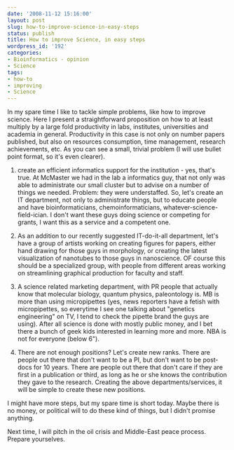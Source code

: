 ```yaml
---
date: '2008-11-12 15:16:00'
layout: post
slug: how-to-improve-science-in-easy-steps
status: publish
title: How to improve Science, in easy steps
wordpress_id: '192'
categories:
- Bioinformatics - opinion
- Science
tags:
- how-to
- improving
- Science
---
```


In my spare time I like to tackle simple problems, like how to improve science. Here I present a straightforward proposition on how to at least multiply by a large fold productivity in labs, institutes, universities and academia in general. Productivity in this case is not only on number papers published, but also on resources consumption, time management, research achievements, etc. As you can see a small, trivial problem (I will use bullet point format, so it's even clearer).  
  


  
  

  1. create an efficient informatics support for the institution - yes, that's true. At McMaster we had in the lab a informatics guy, that not only was able to administrate our small cluster but to advise on a number of things we needed. Problem: they were understaffed. So, let's create an IT department, not only to administrate things, but to educate people and have bioinformaticians, chemoinformaticians, whatever-science-field-ician. I don't want these guys doing science or competing for grants, I want this as a service and a competent one.  

  
  

  2. As an addition to our recently suggested IT-do-it-all department, let's have a group of artists working on creating figures for papers, either hand drawing for those guys in morphology, or creating the latest visualization of nanotubes to those guys in nanoscience. OF course this should be a specialized group, with people from different areas working on streamlining graphical production for faculty and staff.
  
  

  3. A science related marketing department, with PR people that actually know that molecular biology, quantum physics, paleontology is. MB is more than using micropipettes (yes, news reporters have a fetish with micropipettes, so everytime I see one talking about "genetics engineering" on TV, I tend to check the pipette brand the guys are using). After all science is done with mostly public money, and I bet there a bunch of geek kids interested in learning more and more. NBA is not for everyone (below 6").
  
  

  4. There are not enough positions? Let's create new ranks. There are people out there that don't want to be a PI, but don't want to be post-docs for 10 years. There are people out there that don't care if they are first in a publication or third, as long as he or she knows the contribution they gave to the research. Creating the above departments/services, it will be simple to create these new positions.
  
  
I might have more steps, but my spare time is short today. Maybe there is no money, or political will to do these kind of things, but I didn't promise anything.   
  
Next time, I will pitch in the oil crisis and Middle-East peace process. Prepare yourselves.
